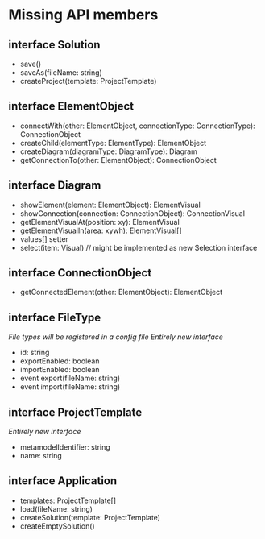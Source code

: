 Missing API members
===================

interface Solution
------------------
- save()
- saveAs(fileName: string)
- createProject(template: ProjectTemplate)

interface ElementObject
-----------------------
- connectWith(other: ElementObject, connectionType: ConnectionType): ConnectionObject
- createChild(elementType: ElementType): ElementObject
- createDiagram(diagramType: DiagramType): Diagram
- getConnectionTo(other: ElementObject): ConnectionObject

interface Diagram
-----------------
- showElement(element: ElementObject): ElementVisual
- showConnection(connection: ConnectionObject): ConnectionVisual
- getElementVisualAt(position: xy): ElementVisual
- getElementVisualIn(area: xywh): ElementVisual[]
- values[] setter
- select(item: Visual) // might be implemented as new Selection interface

interface ConnectionObject
--------------------------
- getConnectedElement(other: ElementObject): ElementObject

interface FileType
------------------
_File types will be registered in a config file_
_Entirely new interface_
- id: string
- exportEnabled: boolean
- importEnabled: boolean
- event export(fileName: string)
- event import(fileName: string)

interface ProjectTemplate
-------------------------
_Entirely new interface_
- metamodelIdentifier: string
- name: string

interface Application
---------------------
- templates: ProjectTemplate[]
- load(fileName: string)
- createSolution(template: ProjectTemplate)
- createEmptySolution()
